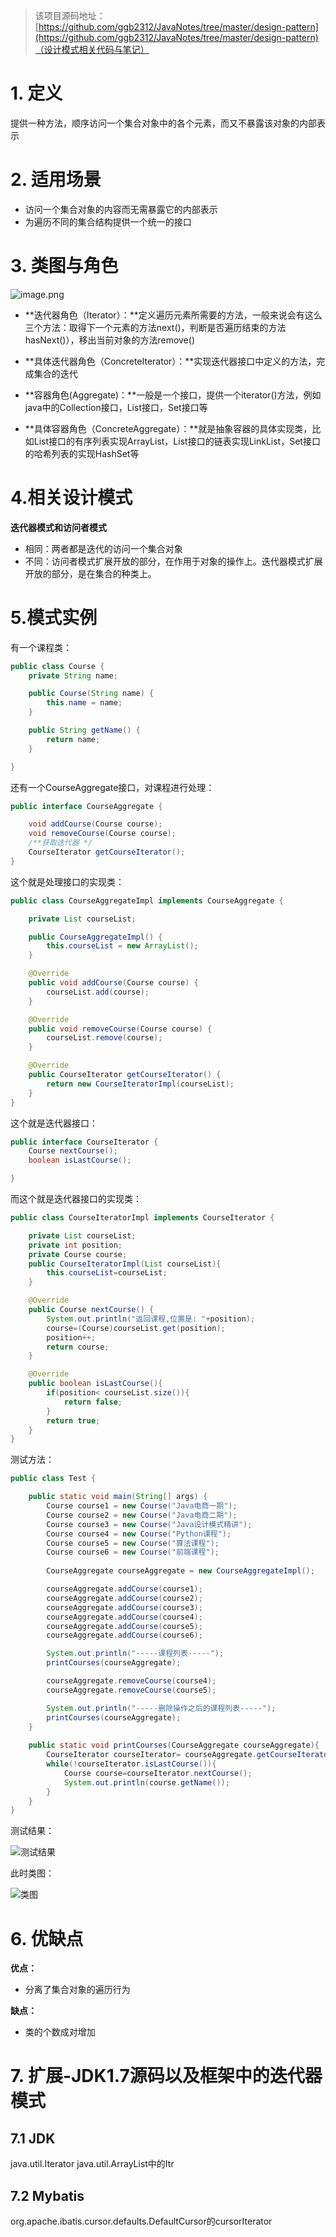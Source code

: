 > 该项目源码地址：[https://github.com/ggb2312/JavaNotes/tree/master/design-pattern](https://github.com/ggb2312/JavaNotes/tree/master/design-pattern)（设计模式相关代码与笔记）

# 1. 定义

提供一种方法，顺序访问一个集合对象中的各个元素，而又不暴露该对象的内部表示

# 2. 适用场景

- 访问一个集合对象的内容而无需暴露它的内部表示
- 为遍历不同的集合结构提供一个统一的接口

# 3. 类图与角色

![image.png](https://upload-images.jianshu.io/upload_images/5336514-bece139aa0f378a0.png?imageMogr2/auto-orient/strip%7CimageView2/2/w/1240)

- **迭代器角色（Iterator）：**定义遍历元素所需要的方法，一般来说会有这么三个方法：取得下一个元素的方法next()，判断是否遍历结束的方法hasNext()），移出当前对象的方法remove()

- **具体迭代器角色（ConcreteIterator）：**实现迭代器接口中定义的方法，完成集合的迭代

- **容器角色(Aggregate)：**一般是一个接口，提供一个iterator()方法，例如java中的Collection接口，List接口，Set接口等

- **具体容器角色（ConcreteAggregate）：**就是抽象容器的具体实现类，比如List接口的有序列表实现ArrayList，List接口的链表实现LinkList，Set接口的哈希列表的实现HashSet等

# 4.相关设计模式

**迭代器模式和访问者模式**

- 相同：两者都是迭代的访问一个集合对象
- 不同：访问者模式扩展开放的部分，在作用于对象的操作上。迭代器模式扩展开放的部分，是在集合的种类上。

# 5.模式实例

有一个课程类：

```java
public class Course {
    private String name;

    public Course(String name) {
        this.name = name;
    }

    public String getName() {
        return name;
    }

}

```

还有一个CourseAggregate接口，对课程进行处理：

```java
public interface CourseAggregate {

    void addCourse(Course course);
    void removeCourse(Course course);
	/**获取迭代器 */
    CourseIterator getCourseIterator();
}
```

这个就是处理接口的实现类：

```java
public class CourseAggregateImpl implements CourseAggregate {

    private List courseList;

    public CourseAggregateImpl() {
        this.courseList = new ArrayList();
    }

    @Override
    public void addCourse(Course course) {
        courseList.add(course);
    }

    @Override
    public void removeCourse(Course course) {
        courseList.remove(course);
    }

    @Override
    public CourseIterator getCourseIterator() {
        return new CourseIteratorImpl(courseList);
    }
}
```
这个就是迭代器接口：

```java
public interface CourseIterator {
    Course nextCourse();
    boolean isLastCourse();

}
```

而这个就是迭代器接口的实现类：

```java
public class CourseIteratorImpl implements CourseIterator {

    private List courseList;
    private int position;
    private Course course;
    public CourseIteratorImpl(List courseList){
        this.courseList=courseList;
    }

    @Override
    public Course nextCourse() {
        System.out.println("返回课程,位置是: "+position);
        course=(Course)courseList.get(position);
        position++;
        return course;
    }

    @Override
    public boolean isLastCourse(){
        if(position< courseList.size()){
            return false;
        }
        return true;
    }
}
```

测试方法：

```java
public class Test {

    public static void main(String[] args) {
        Course course1 = new Course("Java电商一期");
        Course course2 = new Course("Java电商二期");
        Course course3 = new Course("Java设计模式精讲");
        Course course4 = new Course("Python课程");
        Course course5 = new Course("算法课程");
        Course course6 = new Course("前端课程");
        
        CourseAggregate courseAggregate = new CourseAggregateImpl();

        courseAggregate.addCourse(course1);
        courseAggregate.addCourse(course2);
        courseAggregate.addCourse(course3);
        courseAggregate.addCourse(course4);
        courseAggregate.addCourse(course5);
        courseAggregate.addCourse(course6);

        System.out.println("-----课程列表-----");
        printCourses(courseAggregate);

        courseAggregate.removeCourse(course4);
        courseAggregate.removeCourse(course5);

        System.out.println("-----删除操作之后的课程列表-----");
        printCourses(courseAggregate);
    }
    
    public static void printCourses(CourseAggregate courseAggregate){
        CourseIterator courseIterator= courseAggregate.getCourseIterator();
        while(!courseIterator.isLastCourse()){
            Course course=courseIterator.nextCourse();
            System.out.println(course.getName());
        }
    }
}
```

测试结果：

![测试结果](https://upload-images.jianshu.io/upload_images/5336514-381f8d65a5d7db1f.png?imageMogr2/auto-orient/strip%7CimageView2/2/w/1240)

此时类图：

![类图](https://upload-images.jianshu.io/upload_images/5336514-787316c2e880e7e1.png?imageMogr2/auto-orient/strip%7CimageView2/2/w/1240)

# 6. 优缺点

**优点：**

- 分离了集合对象的遍历行为

**缺点：**

- 类的个数成对增加


# 7. **扩展-JDK1.7源码以及框架中的迭代器模式**

## 7.1 JDK

java.util.Iterator
java.util.ArrayList中的Itr

## 7.2 Mybatis

org.apache.ibatis.cursor.defaults.DefaultCursor的cursorIterator